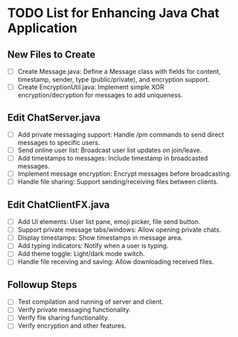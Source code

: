 # TODO List for Enhancing Java Chat Application

## New Files to Create
- [ ] Create Message.java: Define a Message class with fields for content, timestamp, sender, type (public/private), and encryption support.
- [ ] Create EncryptionUtil.java: Implement simple XOR encryption/decryption for messages to add uniqueness.

## Edit ChatServer.java
- [ ] Add private messaging support: Handle /pm commands to send direct messages to specific users.
- [ ] Send online user list: Broadcast user list updates on join/leave.
- [ ] Add timestamps to messages: Include timestamp in broadcasted messages.
- [ ] Implement message encryption: Encrypt messages before broadcasting.
- [ ] Handle file sharing: Support sending/receiving files between clients.

## Edit ChatClientFX.java
- [ ] Add UI elements: User list pane, emoji picker, file send button.
- [ ] Support private message tabs/windows: Allow opening private chats.
- [ ] Display timestamps: Show timestamps in message area.
- [ ] Add typing indicators: Notify when a user is typing.
- [ ] Add theme toggle: Light/dark mode switch.
- [ ] Handle file receiving and saving: Allow downloading received files.

## Followup Steps
- [ ] Test compilation and running of server and client.
- [ ] Verify private messaging functionality.
- [ ] Verify file sharing functionality.
- [ ] Verify encryption and other features.
